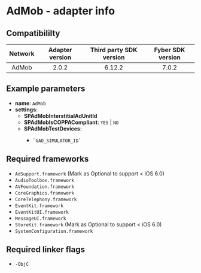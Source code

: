 # AdMob - adapter info

## Compatibililty

| Network | Adapter version | Third party SDK version | Fyber SDK version |
|:----------:|:-------------:|:-----------------------:|:------------:|
| AdMob | 2.0.2 | 6.12.2 | 7.0.2 |


## Example parameters

* **name**: `AdMob`
* **settings**:
	* **SPAdMobInterstitialAdUnitId**
	* **SPAdMobIsCOPPACompliant**: `YES` | `NO`
	* **SPAdMobTestDevices**: 
		*     `GAD_SIMULATOR_ID`
	
## Required frameworks

* `AdSupport.framework` (Mark as Optional to support < iOS 6.0)
* `AudioToolbox.framework`
* `AVFoundation.framework`
* `CoreGraphics.framework`
* `CoreTelephony.framework`
* `EventKit.framework`
* `EventKitUI.framework`
* `MessageUI.framework`
* `StoreKit.framework`  (Mark as Optional to support < iOS 6.0)
* `SystemConfiguration.framework`


## Required linker flags

* `-ObjC`